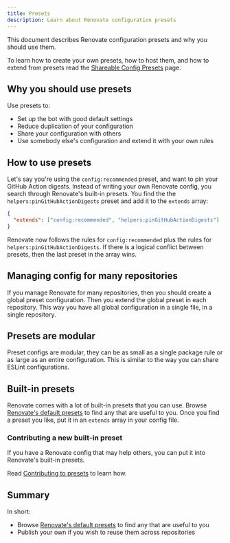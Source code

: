 ```yaml
---
title: Presets
description: Learn about Renovate configuration presets
---
```


This document describes Renovate configuration presets and why you should use them.

To learn how to create your own presets, how to host them, and how to extend from presets read the [Shareable Config Presets](../config-presets.md) page.

## Why you should use presets

Use presets to:

- Set up the bot with good default settings
- Reduce duplication of your configuration
- Share your configuration with others
- Use somebody else's configuration and extend it with your own rules

## How to use presets

Let's say you're using the `config:recommended` preset, and want to pin your GitHub Action digests.
Instead of writing your own Renovate config, you search through Renovate's built-in presets.
You find the the `helpers:pinGitHubActionDigests` preset and add it to the `extends` array:

```json
{
  "extends": ["config:recommended", "helpers:pinGitHubActionDigests"]
}
```

Renovate now follows the rules for `config:recommended` plus the rules for `helpers:pinGitHubActionDigests`.
If there is a logical conflict between presets, then the last preset in the array wins.

## Managing config for many repositories

If you manage Renovate for many repositories, then you should create a global preset configuration.
Then you extend the global preset in each repository.
This way you have all global configuration in a single file, in a single repository.

## Presets are modular

Preset configs are modular, they can be as small as a single package rule or as large as an entire configuration.
This is similar to the way you can share ESLint configurations.

## Built-in presets

Renovate comes with a lot of built-in presets that you can use.
Browse [Renovate's default presets](../presets-default.md) to find any that are useful to you.
Once you find a preset you like, put it in an `extends` array in your config file.

### Contributing a new built-in preset

If you have a Renovate config that may help others, you can put it into Renovate's built-in presets.

Read [Contributing to presets](../config-presets.md#contributing-to-presets) to learn how.

## Summary

In short:

- Browse [Renovate's default presets](../presets-default.md) to find any that are useful to you
- Publish your own if you wish to reuse them across repositories
